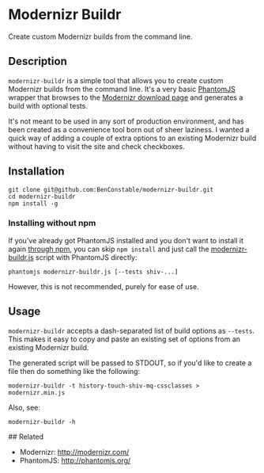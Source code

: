 # Modernizr Buildr

Create custom Modernizr builds from the command line.

## Description

`modernizr-buildr` is a simple tool that allows you to create custom 
Modernizr builds from the command line. It's a very basic
[PhantomJS](http://phantomjs.org/) wrapper that browses to the
[Modernizr download page](http://modernizr.com/download/) and generates a build
with optional tests.

It's not meant to be used in any sort of production environment, and has been
created as a convenience tool born out of sheer laziness. I wanted a quick way
of adding a couple of extra options to an existing Modernizr build without
having to visit the site and check checkboxes.

## Installation

```
git clone git@github.com:BenConstable/modernizr-buildr.git
cd modernizr-buildr
npm install -g
```

### Installing without npm

If you've already got PhantomJS installed and you don't want to install it again
[through npm](https://npmjs.org/package/phantomjs), you can skip `npm install`
and just call the 
[modernizr-buildr.js](https://github.com/BenConstable/modernizr-buildr/blob/master/modernizr-buildr.js) 
script with PhantomJS directly:

```
phantomjs modernizr-buildr.js [--tests shiv-...]
```

However, this is not recommended, purely for ease of use.

## Usage

`modernizr-buildr` accepts a dash-separated list of build options as `--tests`.
This makes it easy to copy and paste an existing set of options from an existing
Modernizr build.

The generated script will be passed to STDOUT, so if you'd like to create a file
then do something like the following:

```
modernizr-buildr -t history-touch-shiv-mq-cssclasses > modernizr.min.js
```

Also, see:

```
modernizr-buildr -h
```

## Related

- Modernizr: http://modernizr.com/
- PhantomJS: http://phantomjs.org/
